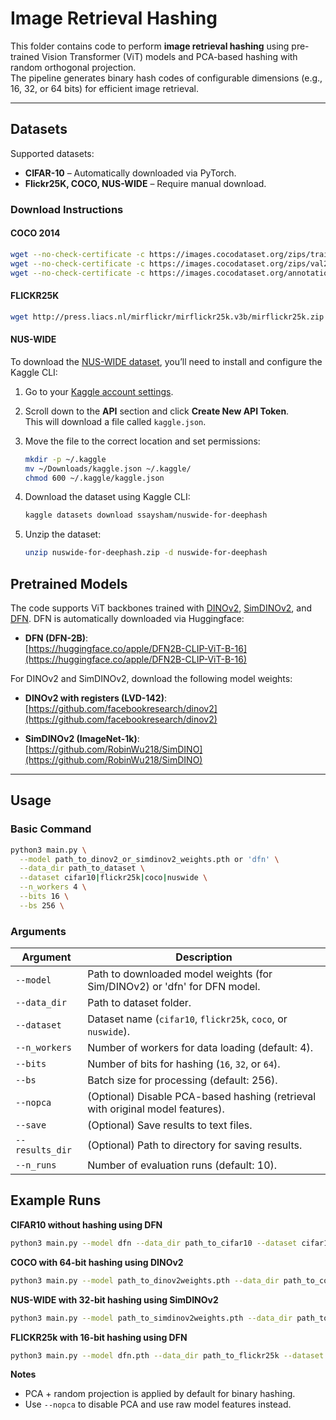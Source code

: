 # Image Retrieval Hashing

This folder contains code to perform **image retrieval hashing** using pre-trained Vision Transformer (ViT) models and PCA-based hashing with random orthogonal projection.  
The pipeline generates binary hash codes of configurable dimensions (e.g., 16, 32, or 64 bits) for efficient image retrieval.

---

## Datasets

Supported datasets:
- **CIFAR-10** – Automatically downloaded via PyTorch.
- **Flickr25K, COCO, NUS-WIDE** – Require manual download.

### Download Instructions
#### COCO 2014
```bash
wget --no-check-certificate -c https://images.cocodataset.org/zips/train2014.zip && unzip -q train2014.zip
wget --no-check-certificate -c https://images.cocodataset.org/zips/val2014.zip && unzip -q val2014.zip
wget --no-check-certificate -c https://images.cocodataset.org/annotations/annotations_trainval2014.zip && unzip -q annotations_trainval2014.zip
```

#### FLICKR25K 
```bash
wget http://press.liacs.nl/mirflickr/mirflickr25k.v3b/mirflickr25k.zip && unzip mirflickr25k.zip
```

#### NUS-WIDE
To download the [NUS-WIDE dataset](https://www.kaggle.com/datasets/ssaysham/nuswide-for-deephash), you’ll need to install and configure the Kaggle CLI:

1. Go to your [Kaggle account settings](https://www.kaggle.com/account).
2. Scroll down to the **API** section and click **Create New API Token**.  
   This will download a file called `kaggle.json`.
3. Move the file to the correct location and set permissions:

   ```bash
   mkdir -p ~/.kaggle
   mv ~/Downloads/kaggle.json ~/.kaggle/
   chmod 600 ~/.kaggle/kaggle.json
   ```
4. Download the dataset using Kaggle CLI:

    ```bash
    kaggle datasets download ssaysham/nuswide-for-deephash
    ```

5. Unzip the dataset:

    ```bash
    unzip nuswide-for-deephash.zip -d nuswide-for-deephash
    ```

## Pretrained Models

The code supports ViT backbones trained with [DINOv2](https://arxiv.org/abs/2304.07193), [SimDINOv2](https://arxiv.org/abs/2502.10385), and [DFN](https://arxiv.org/abs/2309.17425). DFN is automatically downloaded via Huggingface:

- **DFN (DFN-2B)**:  
  [https://huggingface.co/apple/DFN2B-CLIP-ViT-B-16](https://huggingface.co/apple/DFN2B-CLIP-ViT-B-16)

For DINOv2 and SimDINOv2, download the following model weights:

- **DINOv2 with registers (LVD-142)**:  
  [https://github.com/facebookresearch/dinov2](https://github.com/facebookresearch/dinov2)

- **SimDINOv2 (ImageNet-1k)**:  
  [https://github.com/RobinWu218/SimDINO](https://github.com/RobinWu218/SimDINO)

---

## Usage

### Basic Command
```bash
python3 main.py \
  --model path_to_dinov2_or_simdinov2_weights.pth or 'dfn' \
  --data_dir path_to_dataset \
  --dataset cifar10|flickr25k|coco|nuswide \
  --n_workers 4 \
  --bits 16 \
  --bs 256 \
```

### Arguments
| Argument            | Description                                                                    |
|---------------------|--------------------------------------------------------------------------------|
| `--model`           | Path to downloaded model weights (for Sim/DINOv2) or 'dfn' for DFN model.      |
| `--data_dir`        | Path to dataset folder.                                                        |
| `--dataset`         | Dataset name (`cifar10`, `flickr25k`, `coco`, or `nuswide`).                   |
| `--n_workers`       | Number of workers for data loading (default: 4).                               |
| `--bits`            | Number of bits for hashing (`16`, `32`, or `64`).                              |
| `--bs`              | Batch size for processing (default: 256).                                      |
| `--nopca`           | (Optional) Disable PCA-based hashing (retrieval with original model features). |
| `--save`            | (Optional) Save results to text files.                                         |
| `--results_dir`     | (Optional) Path to directory for saving results.                               |
| `--n_runs`          | Number of evaluation runs (default: 10).                                       |

## Example Runs

**CIFAR10 without hashing using DFN**
```bash
python3 main.py --model dfn --data_dir path_to_cifar10 --dataset cifar10 --nopca --bs 256
```

**COCO with 64-bit hashing using DINOv2**
```bash
python3 main.py --model path_to_dinov2weights.pth --data_dir path_to_coco --dataset coco --bits 64 --bs 256 --n_run 10
```

**NUS-WIDE with 32-bit hashing using SimDINOv2**
```bash
python3 main.py --model path_to_simdinov2weights.pth --data_dir path_to_nuswide --dataset nuswide --bits 32 --bs 256 --n_run 10
```

**FLICKR25k with 16-bit hashing using DFN**
```bash
python3 main.py --model dfn.pth --data_dir path_to_flickr25k --dataset flickr25k --bits 16 --bs 256 --n_run 10
```

**Notes**
- PCA + random projection is applied by default for binary hashing.  
- Use `--nopca` to disable PCA and use raw model features instead.